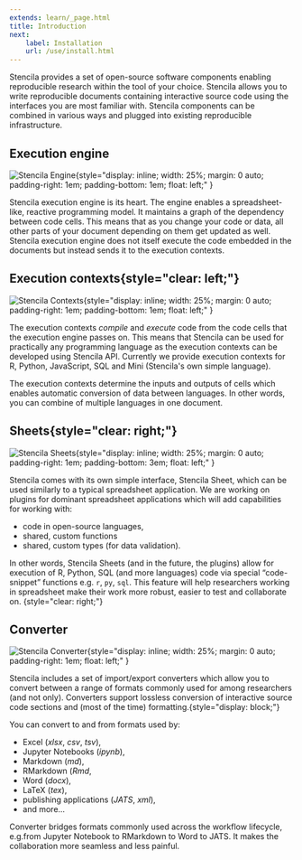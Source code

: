 ```yaml
---
extends: learn/_page.html
title: Introduction
next:
    label: Installation
    url: /use/install.html
---
```


Stencila provides a set of open-source software components enabling reproducible research within the tool of your choice. Stencila allows you to write reproducible
documents containing interactive source code using the interfaces you are most familiar with. Stencila components can be combined in various ways and plugged
into existing reproducible infrastructure.

## Execution engine
![Stencila Engine](img/engine.png){style="display: inline; width: 25%; margin: 0 auto; padding-right: 1em; padding-bottom: 1em; float: left;" }

Stencila execution engine is its heart. The engine enables a spreadsheet-like, reactive programming model. It maintains a graph of the dependency between code cells.
This means that as you change your code or data, all other parts of your document depending on them get updated as well. Stencila execution engine does not itself
execute the code embedded in the documents but instead sends it to the execution contexts.


## Execution contexts{style="clear: left;"}

![Stencila Contexts](img/contexts.png){style="display: inline; width: 25%; margin: 0 auto; padding-right: 1em; padding-bottom: 1em; float: left;" }

The execution contexts _compile_ and _execute_ code from the code cells that the execution engine passes on. This means that Stencila can
be used for practically any programming language as the execution contexts can be developed using Stencila API. Currently we provide execution contexts
for R, Python, JavaScript, SQL and Mini (Stencila's own simple language).

The execution contexts determine the inputs and outputs of cells which enables automatic conversion of data between languages. In other words, you can
 combine of multiple languages in one document.


## Sheets{style="clear: right;"}

![Stencila Sheets](img/UI.png){style="display: inline; width: 25%; margin: 0 auto; padding-right: 1em; padding-bottom: 3em; float: left;" }

Stencila comes with its own simple interface, Stencila Sheet, which can be used similarly to a typical spreadsheet application. We are working on plugins
for dominant spreadsheet applications which will add capabilities for working with:
* code in open-source languages,
* shared, custom functions
* shared, custom types (for data validation).

In other words, Stencila Sheets (and in the future, the plugins) allow for execution of R, Python, SQL (and more languages) code via special “code-snippet” functions e.g. `r`, `py`, `sql`. This feature will help researchers working in spreadsheet make their work more robust, easier to test and collaborate on. {style="clear: right;"}

## Converter

![Stencila Converter](img/convert.png){style="display: inline; width: 25%; margin: 0 auto; padding-right: 1em; float: left;" }

Stencila includes a set of import/export converters which allow you to convert between a range of formats commonly used for among researchers (and not only). Converters support lossless conversion of interactive source code sections and (most of the time) formatting.{style="display: block;"}

You can convert to and from formats used by:
* Excel (*xlsx*, *csv*, *tsv*),
* Jupyter Notebooks (*ipynb*),
* Markdown (*md*),
* RMarkdown (*Rmd*,
* Word (*docx*),
* LaTeX (*tex*),
* publishing applications (*JATS*, *xml*),
* and more...

Converter bridges formats commonly used across the workflow lifecycle, e.g.from Jupyter Notebook to RMarkdown to Word to JATS. It makes the collaboration more
seamless and less painful.
